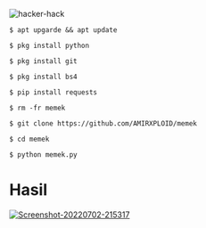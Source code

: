 ![hacker-hack](https://user-images.githubusercontent.com/104670398/167457647-bce84fb2-e219-49f2-8246-09fec32de68e.gif)
<p align="center">


```
$ apt upgarde && apt update

$ pkg install python

$ pkg install git
 
$ pkg install bs4

$ pip install requests

$ rm -fr memek

$ git clone https://github.com/AMIRXPLOID/memek

$ cd memek

$ python memek.py
```

# Hasil 
<a href="https://ibb.co/pP5Gx3r"><img src="https://i.ibb.co/FWCNKBq/Screenshot-20220702-215317.jpg" alt="Screenshot-20220702-215317" border="0"></a>
